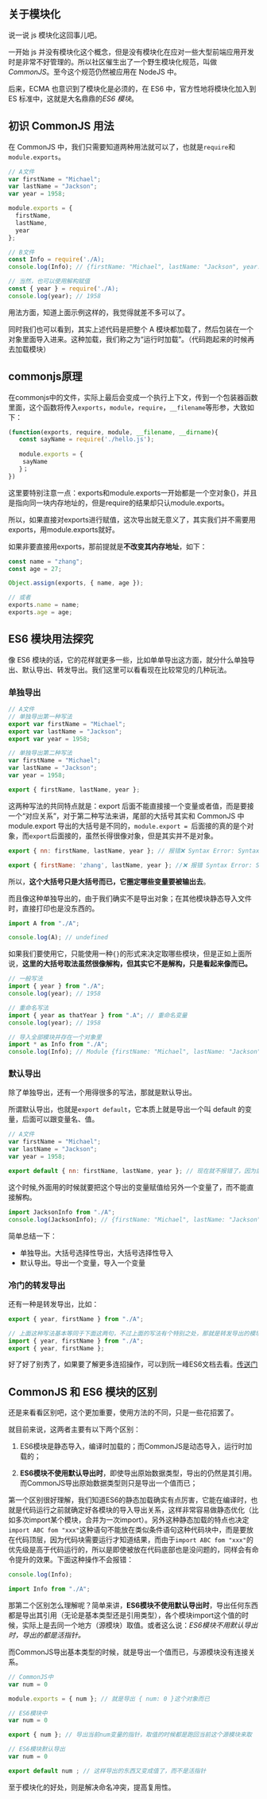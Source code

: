 ## 关于模块化

说一说 js 模块化这回事儿吧。

一开始 js 并没有模块化这个概念，但是没有模块化在应对一些大型前端应用开发时是非常不好管理的。所以社区催生出了一个野生模块化规范，叫做*CommonJS*。至今这个规范仍然被应用在 NodeJS 中。

后来，ECMA 也意识到了模块化是必须的，在 ES6 中，官方性地将模块化加入到 ES 标准中，这就是大名鼎鼎的*ES6 模块*。

## 初识 CommonJS 用法

在 CommonJS 中，我们只需要知道两种用法就可以了，也就是`require`和`module.exports`。

```js
// A文件
var firstName = "Michael";
var lastName = "Jackson";
var year = 1958;

module.exports = {
  firstName,
  lastName,
  year
};

// B文件
const Info = require('./A);
console.log(Info); // {firstName: "Michael", lastName: "Jackson", year: 1958}

// 当然，也可以使用解构赋值
const { year } = require('./A);
console.log(year); // 1958
```

用法方面，知道上面示例这样的，我觉得就差不多可以了。

同时我们也可以看到，其实上述代码是把整个 A 模块都加载了，然后包装在一个对象里面导入进来。这种加载，我们称之为“运行时加载”。（代码跑起来的时候再去加载模块）

## commonjs原理

在commonjs中的文件，实际上最后会变成一个执行上下文，传到一个包装器函数里面，这个函数将传入`exports`，`module`，`require`，`__filename`等形参，大致如下：

```js
(function(exports, require, module, __filename, __dirname){
   const sayName = require('./hello.js');
   
   module.exports = {
    sayName
   }；
})
```
这里要特别注意一点：exports和module.exports一开始都是一个空对象{}，并且是指向同一块内存地址的，但是require的结果却只认module.exports。

所以，如果直接对exports进行赋值，这次导出就无意义了，其实我们并不需要用exports，用module.exports就好。

如果非要直接用exports，那前提就是**不改变其内存地址**，如下：

```js
const name = "zhang";
const age = 27;

Object.assign(exports, { name, age });

// 或者
exports.name = name;
exports.age = age;
```

## ES6 模块用法探究

像 ES6 模块的话，它的花样就更多一些，比如单单导出这方面，就分什么单独导出、默认导出、转发导出。我们这里可以看看现在比较常见的几种玩法。

### 单独导出

```js
// A文件
// 单独导出第一种写法
export var firstName = "Michael";
export var lastName = "Jackson";
export var year = 1958;
```

```js
// 单独导出第二种写法
var firstName = "Michael";
var lastName = "Jackson";
var year = 1958;

export { firstName, lastName, year };
```

这两种写法的共同特点就是：export 后面不能直接接一个变量或者值，而是要接一个“对应关系”，对于第二种写法来讲，尾部的大括号其实和 CommonJS 中 module.export 导出的大括号是不同的，`module.export = `后面接的真的是个对象，而`export`后面接的，虽然长得很像对象，但是其实并不是对象。

```js
export { nn: firstName, lastName, year }; // 报错❌ Syntax Error: SyntaxError

export { firstName: 'zhang', lastName, year }; //❌ 报错 Syntax Error: SyntaxError
```

所以，**这个大括号只是大括号而已，它圈定哪些变量要被输出去**。

而且像这种单独导出的，由于我们确实不是导出对象；在其他模块静态导入文件时，直接打印也是没东西的。

```js
import A from "./A";

console.log(A); // undefined
```

如果我们要使用它，只能使用一种`{}`的形式来决定取哪些模块，但是正如上面所说，**这里的大括号取法虽然很像解构，但其实它不是解构，只是看起来像而已。**

```js
// 一般写法
import { year } from "./A";
console.log(year); // 1958

// 重命名写法
import { year as thatYear } from ".A"; // 重命名变量
console.log(year); // 1958

// 导入全部模块并存在一个对象里
import * as Info from "./A";
console.log(Info); // Module {firstName: "Michael", lastName: "Jackson", year: 1958}
```

### 默认导出

除了单独导出，还有一个用得很多的写法，那就是默认导出。

所谓默认导出，也就是`export default`，它本质上就是导出一个叫 default 的变量，后面可以跟变量名、值。

```js
// A文件
var firstName = "Michael";
var lastName = "Jackson";
var year = 1958;

export default { nn: firstName, lastName, year }; // 现在就不报错了，因为后面跟的真的是一个对象
```

这个时候,外面用的时候就要把这个导出的变量赋值给另外一个变量了，而不能直接解构。

```js
import JacksonInfo from "./A";
console.log(JacksonInfo); // {firstName: "Michael", lastName: "Jackson", year: 1958}
```

简单总结一下：

- 单独导出。大括号选择性导出，大括号选择性导入
- 默认导出。导出一个变量，导入一个变量

### 冷门的转发导出

还有一种是转发导出，比如：

```js
export { year, firstName } from "./A";

// 上面这种写法基本等同于下面这两句，不过上面的写法有个特别之处，那就是转发导出的模块，是没有导入到当前模块的，所以才说和下面的写法“基本相同”
import { year, firstName } from "./A";
export { year, firstName };
```

好了好了别秀了，如果要了解更多连招操作，可以到阮一峰ES6文档去看。[传送门](https://www.yuque.com/ostwind/es6/docs-module)

## CommonJS 和 ES6 模块的区别

还是来看看区别吧，这个更加重要，使用方法的不同，只是一些花招罢了。

就目前来说，这两者主要有以下两个区别：

1. ES6模块是静态导入，编译时加载的；而CommonJS是动态导入，运行时加载的；

2. **ES6模块不使用默认导出时**，即使导出原始数据类型，导出的仍然是其引用。而CommonJS导出原始数据类型则只是导出一个值而已；

第一个区别很好理解，我们知道ES6的静态加载确实有点厉害，它能在编译时，也就是代码运行之前就确定好各模块的导入导出关系，这样非常容易做静态优化（比如多次import某个模块，合并为一次import）。另外这种静态加载的特点也决定`import ABC fom "xxx"`这种语句不能放在类似条件语句这种代码块中，而是要放在代码顶层，因为代码块需要运行才知道结果，而由于`import ABC fom "xxx"`的优先级是高于代码运行的，所以是即使被放在代码底部也是没问题的，同样会有命令提升的效果。下面这种操作不会报错：

```js
console.log(Info);

import Info from "./A";
```

那第二个区别怎么理解呢？简单来讲，**ES6模块不使用默认导出时**，导出任何东西都是导出其引用（无论是基本类型还是引用类型），各个模块import这个值的时候，实际上是去同一个地方（源模块）取值。或者这么说：*ES6模块不用默认导出时，导出的都是活指针。*

而CommonJS导出基本类型的时候，就是导出一个值而已，与源模块没有连接关系。

```js
// CommonJS中
var num = 0

module.exports = { num }; // 就是导出 { num: 0 }这个对象而已
```
```js
// ES6模块中
var num = 0

export { num }; // 导出当前num变量的指针，取值的时候都是跑回当前这个源模块来取
```

```js
// ES6模块默认导出
var num = 0

export default num ; // 这样导出的东西又变成值了，而不是活指针
```

至于模块化的好处，则是解决命名冲突，提高复用性。
